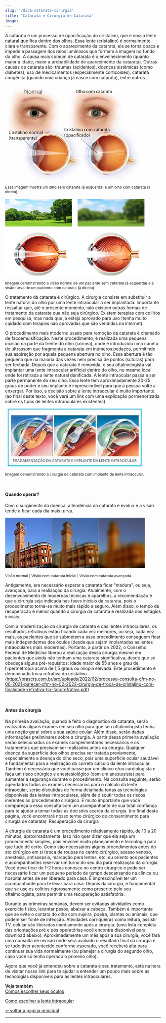 ```yaml
---
slug: "/dica-catarata-cirurgia"
title: "Catarata e Cirurgia de Catarata"
image: 
---
```


A catarata é um processo de opacificação do cristalino, que é nossa lente natural que fica dentro dos olhos. Essa lente (cristalino) é normalmente clara e transparente. Com o aparecimento da catarata, ela se torna opaca e impede a passagem dos raios luminosos que formam a imagem no fundo do olho. 
A causa mais comum de catarata é o envelhecimento (quanto maior a idade, maior a probabilidade de aparecimento da catarata). Outras causas de catarata são: traumas (acidentes), doenças sistêmicas (como diabetes), uso de medicamentos (especialmente corticoides), catarata congênita (quando uma criança já nasce com catarata), entre outros. 

![](../../src/images/olho-catarata.png)
<p style="font-size: 12px" class="text-center">
Essa imagem mostra um olho sem catarata (à esquerda) e um olho com catarata (à direita)  
</p>

​![](../../src/images/olho-catarata3.png)

<p style="font-size: 12px" class="text-center">
Imagem demonstrando a visão normal de um paciente sem catarata (à esquerda) e a visão turva de um paciente com catarata (à direita)
</p>


O tratamento da catarata é cirúrgico. A cirurgia consiste em substituir a lente natural do olho por uma lente intraocular a ser implantada. 
 Importante ressaltar que, até o presente momento, não existem outras formas de tratamento da catarata que não seja cirúrgico. Existem terapias com colírios em pesquisa, mas nada que já esteja aprovado para uso (tenha muito cuidado com terapias não aprovadas que são vendidas na internet). 

O procedimento mais moderno usado para remoção da catarata é chamado de facoemulsificação. Neste procedimento, é realizada uma pequena incisão na parte da frente do olho (córnea), onde é introduzida uma caneta de ultrassom que fragmenta a catarata em inúmeros pedaços, permitindo sua aspiração por aquela pequena abertura no olho. Essa abertura é tão pequena que na maioria das vezes nem precisa de pontos (suturas) para ser fechada.
Depois que a catarata é removida, o seu oftalmologista vai implantar uma lente intraocular artificial dentro do olho, no mesmo local onde foi retirada a lente natural danificada. A lente intraocular passa a ser parte permanente do seu olho. Essa lente tem aproximadamente 20-25 graus de poder e seu implante é imprescindível para que a pessoa volte a enxergar. Por isso, a decisão sobre a lente intraocular é muito importante. 
(ao final deste texto, você verá um link com uma explicação pormenorizada sobre os tipos de lentes intraoculares existentes). 

​![](../../src/images/olho-catarata4.jpg)

<p style="font-size: 12px" class="text-center">
Imagem demonstrando a cirurgia de catarata com implante da lente intraocular.
</p>
​

#### Quando operar?  
Com o surgimento da doença, a tendência da catarata é evoluir e a visão tende a ficar cada dia mais turva.

​![](../../src/images/olho-catarata5.jpg)

<p style="font-size: 12px" class="text-center">
Visão normal | Visão com catarata inicial | Visão com catarata avançada.
</p>

Antigamente, era necessário esperar a catarata ficar "madura", ou seja, avançada, para a realização da cirurgia. Atualmente, com o desenvolvimento de modernas técnicas e aparelhos, a recomendação é que a cirurgia seja indicada nas fases iniciais da catarata, pois o procedimento torna-se muito mais rápido e seguro. Além disso, o tempo de recuperação é menor quando a cirurgia da catarata é realizada nos estágios iniciais. 

Com a modernização da cirurgia de catarata e das lentes intraoculares, os resultados refrativos estão ficando cada vez melhores, ou seja, cada vez mais, os pacientes que se submetem a esse procedimento conseguem ficar mais independentes dos óculos (desde que sejam implantadas as lentes intraoculares mais modernas). Portanto, a partir de 2022, o Conselho Federal de Medicina liberou a realização dessa cirurgia mesmo em pacientes que ainda não tenham uma catarata significativa, desde que se obedeça alguns pré-requisitos: idade maior de 55 anos e grau de hipermetropia acima de 1,5 graus ou miopia elevada. Este procedimento é denominado troca refrativa do cristalino. (https://brascrs.com.br/src/uploads/2022/02/processo-consulta-cfm-no-06-2021-parecer-cfm-no-02-2022-cirurgia-de-troca-de-cristalino-com-finalidade-refrativa-tcr-facorefrativa.pdf)

 
#### Antes da cirurgia 
Na primeira avaliação, quando é feito o diagnóstico da catarata, serão realizados alguns exames em seu olho para que seu oftalmologista tenha uma noção geral sobre a sua saúde ocular. Além disso, serão dadas informações preliminares sobre a cirurgia.
A partir dessa primeira avaliação serão selecionados os exames complementares necessários e os tratamentos que precisam ser realizados antes da cirurgia. Qualquer doença da superfície dos olhos precisa ser tratada previamente, especialmente a doença do olho seco, pois uma superfície ocular saudável é fundamental para a realização do correto cálculo da lente intraocular. 
Também é necessário que você passe por um clínico e/ou cardiologista e faça um risco cirúrgico e anestesiológico (com um anestesista) para aumentar a segurança durante o procedimento.
Na consulta seguinte, serão agendados todos os exames necessários para o cálculo da lente intraocular, serão discutidas de forma detalhada todas as tecnologias disponíveis das lentes intraoculares, além de discutir todos os riscos inerentes ao procedimento cirúrgico. É muito importante que você compareça a essa consulta com um acompanhante de sua total confiança para te ajudar a tomar todas as decisões acerca da cirurgia.
(no final desta página, você encontrará nosso termo cirúrgico de consentimento para cirurgia de catarata)
​
Recuperação da cirurgia

A cirurgia de catarata é um procedimento relativamente rápido, de 10 a 20 minutos, aproximadamente. Isso não quer dizer que ela seja um procedimento simples, pois envolve muito planejamento e tecnologia para que tudo dê certo. Como são necessários alguns procedimentos antes do ato cirúrgico em si (troca de roupas no centro cirúrgico, acesso venoso, anestesia, antissepsia, marcação para lentes, etc, eu oriento aos pacientes e acompanhantes reservar um turno do seu dia para realização da cirurgia. 
Você deve ficar de 1-2 horas conosco no centro cirúrgico e pode ser necessário ficar um pequeno período de tempo descansando na clínica ou hospital antes de ser liberado para casa. É imprescindível ter um acompanhante para te levar para casa.
Depois da cirurgia, é fundamental que se use os colírios rigorosamente como prescrito pelo seu oftalmologista, para permitir uma recuperação satisfatória.

Durante as primeiras semanas, devem ser evitadas atividades como exercício físico, levantar pesos, abaixar a cabeça. Também é importante que se evite o contato do olho com sujeira, poeira, plantas ou animais, que podem ser fonte de infecção. Atividades corriqueiras como leitura, assistir TV, celular são liberadas imediamente após a cirurgia. 
(uma lista completa das orientações pré e pós operatórias você encontra disponível para download abaixo). 
Aproximadamente um mês após a sua cirurgia, você fará uma consulta de revisão onde será avaliado o resultado final da cirurgia e se tudo tiver acontecido conforme esperado, você receberá alta para continuar sua vida normalmente (ou planejar a cirurgia do segundo olho, caso você só tenha operado o primeiro olho).

Agora que você já entendeu sobre a catarata e seu tratamento, está na hora de visitar nosso link para te ajudar a entender um pouco mais sobre as tecnologias disponíveis para as lentes intraoculares. 






**Veja também**  
 [Comos escolher seus óculos](/dica-oculos)   

[Como escolher a lente intraocular](/dica-lente)

 [⇦ voltar a pagina principal](/)

 ---------------------------------------------------------------------------------------------------